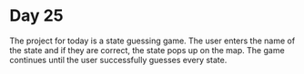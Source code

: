 # Day 25
The project for today is a state guessing game. The user enters the name of the state and if they are correct, the state pops up on the map. The game continues until the user successfully guesses every state.